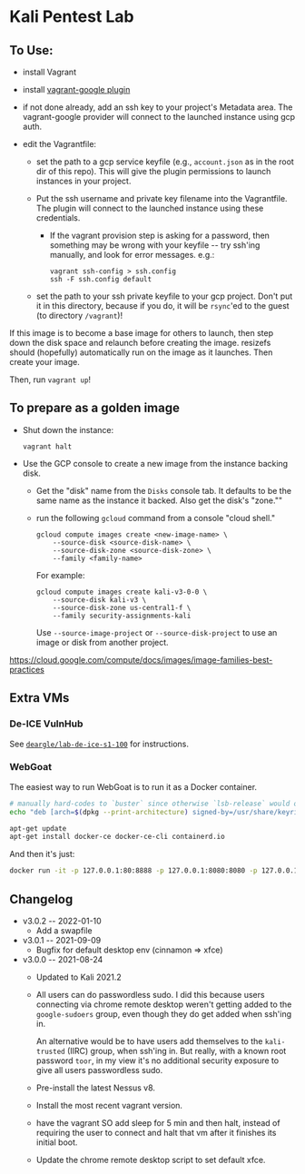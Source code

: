 # Kali Pentest Lab

## To Use:

* install Vagrant
* install [vagrant-google plugin](https://github.com/mitchellh/vagrant-google)
* if not done already, add an ssh key to your project's Metadata area. The
  vagrant-google provider will connect to the launched instance using gcp auth.

* edit the Vagrantfile:

  * set the path to a gcp service keyfile (e.g., `account.json` as in the root dir of this repo). This will give the plugin
    permissions to launch instances in your project.
  * Put the ssh username and private key filename into the Vagrantfile. The plugin
    will connect to the launched instance using these credentials.
      * If the vagrant provision step is asking for a password, then something may be wrong with your keyfile --
        try ssh'ing manually, and look for error messages. e.g.:

        ```
        vagrant ssh-config > ssh.config
        ssh -F ssh.config default
        ```

  * set the path to your ssh private keyfile to your gcp project. Don't put it in this directory, because if
    you do, it will be `rsync`'ed to the guest (to directory `/vagrant`)!

If this image is to become a base image for others to launch, then step down
the disk space and relaunch before creating the image. resizefs should (hopefully)
automatically run on the image as it launches. Then create your image.

Then, run `vagrant up`!

## To prepare as a golden image

* Shut down the instance:

  `vagrant halt`
  
* Use the GCP console to create a new image from the instance backing disk.
  * Get the "disk" name from the `Disks` console tab. It defaults to be the same
    name as the instance it backed. Also get the disk's "zone.""
  * run the following `gcloud` command from a console "cloud shell."

    ```
    gcloud compute images create <new-image-name> \
        --source-disk <source-disk-name> \
        --source-disk-zone <source-disk-zone> \
        --family <family-name>
    ```

    For example:

    ```
    gcloud compute images create kali-v3-0-0 \
        --source-disk kali-v3 \
        --source-disk-zone us-central1-f \
        --family security-assignments-kali
    ```

    Use `--source-image-project` or `--source-disk-project` to use an image or
    disk from another project.

<https://cloud.google.com/compute/docs/images/image-families-best-practices>



## Extra VMs

### De-ICE VulnHub

See [`deargle/lab-de-ice-s1-100`](https://github.com/deargle/lab-de-ice-s1-100) for instructions.

### WebGoat

The easiest way to run WebGoat is to run it as a Docker container.

```bash
# manually hard-codes to `buster` since otherwise `lsb-release` would output `kali-rolling`, which isn't an available debian distro on download.docker.com/linux/debian
echo "deb [arch=$(dpkg --print-architecture) signed-by=/usr/share/keyrings/docker-archive-keyring.gpg] https://download.docker.com/linux/debian bullseye stable" | sudo tee /etc/apt/sources.list.d/docker.list > /dev/null

apt-get update
apt-get install docker-ce docker-ce-cli containerd.io
```

And then it's just:

```bash
docker run -it -p 127.0.0.1:80:8888 -p 127.0.0.1:8080:8080 -p 127.0.0.1:9090:9090 webgoat/goatandwolf:v8.2.2
```

## Changelog
* v3.0.2 -- 2022-01-10
  * Add a swapfile
* v3.0.1 -- 2021-09-09
  * Bugfix for default desktop env (cinnamon => xfce)
* v3.0.0 -- 2021-08-24
  * Updated to Kali 2021.2
  * All users can do passwordless sudo. I did this because users connecting via
    chrome remote desktop weren't getting added to the `google-sudoers` group,
    even though they do get added when ssh'ing in.

    An alternative would be to have users add themselves to the `kali-trusted` (IIRC)
    group, when ssh'ing in. But really, with a known root password `toor`, in my view
    it's no additional security exposure to give all users passwordless sudo.
  * Pre-install the latest Nessus v8.
  * Install the most recent vagrant version.
  * have the vagrant SO add sleep for 5 min and then halt, instead of requiring
    the user to connect and halt that vm after it finishes its initial boot.
  * Update the chrome remote desktop script to set default xfce.

